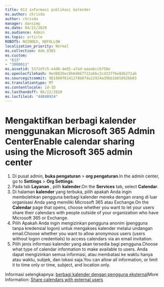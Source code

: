 ```yaml
---
title: 613 informasi publikasi kalender
ms.author: chrisda
author: chrisda
manager: dansimp
ms.date: 04/21/2020
ms.audience: Admin
ms.topic: article
ROBOTS: NOINDEX, NOFOLLOW
localization_priority: Normal
ms.collection: Adm_O365
ms.custom:
- "613"
- "3800011"
ms.assetid: 5372dfc5-e4d8-4e65-a7ad-aaaabccb758e
ms.openlocfilehash: 0ed8826ec8b6d867f22abbc2cd33776e8db271ab
ms.sourcegitcommit: 981880f6141278b87da22924a39bb1bb5892bb83
ms.translationtype: MT
ms.contentlocale: id-ID
ms.lasthandoff: 06/22/2020
ms.locfileid: "44840924"
---
```

# <a name="enable-calendar-sharing-using-the-microsoft-365-admin-center"></a><span data-ttu-id="e87b0-102">Mengaktifkan berbagi kalender menggunakan Microsoft 365 Admin Center</span><span class="sxs-lookup"><span data-stu-id="e87b0-102">Enable calendar sharing using the Microsoft 365 admin center</span></span>

1. <span data-ttu-id="e87b0-103">Di pusat admin, **buka pengaturan**   >   **org pengaturan**.</span><span class="sxs-lookup"><span data-stu-id="e87b0-103">In the admin center, go to  **Settings**  >  **Org Settings**.</span></span>
2. <span data-ttu-id="e87b0-104">Pada tab **Layanan** , pilih **kalender**.</span><span class="sxs-lookup"><span data-stu-id="e87b0-104">On the  **Services**  tab, select  **Calendar**.</span></span>
3. <span data-ttu-id="e87b0-105">Di halaman **kalender** yang terbuka, pilih apakah Anda ingin membolehkan pengguna berbagi kalender mereka dengan orang di luar organisasi Anda yang memiliki Microsoft 365 atau Exchange.</span><span class="sxs-lookup"><span data-stu-id="e87b0-105">On the  **Calendar**  page that opens, choose whether you want to let your users share their calendars with people outside of your organization who have Microsoft 365 or Exchange.</span></span>
4. <span data-ttu-id="e87b0-106">Pilih Apakah Anda ingin mengizinkan pengguna anonim (pengguna tanpa kredensial logon) untuk mengakses kalender melalui undangan email.</span><span class="sxs-lookup"><span data-stu-id="e87b0-106">Choose whether you want to allow anonymous users (users without logon credentials) to access calendars via an email invitation.</span></span>
5. <span data-ttu-id="e87b0-107">Pilih jenis informasi kalender yang akan tersedia bagi pengguna.</span><span class="sxs-lookup"><span data-stu-id="e87b0-107">Choose what type of calendar information to make available to users.</span></span> <span data-ttu-id="e87b0-108">Anda dapat mengizinkan semua informasi, atau membatasi ke waktu hanya atau waktu, subjek, dan lokasi saja.</span><span class="sxs-lookup"><span data-stu-id="e87b0-108">You can allow all information, or limit it to time only or time, subject, and location only.</span></span>

<span data-ttu-id="e87b0-109">Informasi selengkapnya: [berbagi kalender dengan pengguna eksternal](https://docs.microsoft.com/microsoft-365/admin/manage/share-calendars-with-external-users)</span><span class="sxs-lookup"><span data-stu-id="e87b0-109">More Information: [Share calendars with external users](https://docs.microsoft.com/microsoft-365/admin/manage/share-calendars-with-external-users)</span></span>
